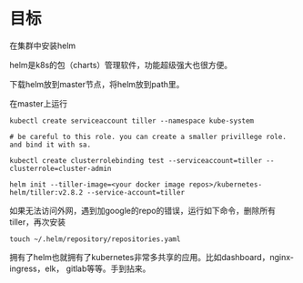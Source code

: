 # 目标
在集群中安装helm

helm是k8s的包（charts）管理软件，功能超级强大也很方便。

下载helm放到master节点，将helm放到path里。

在master上运行
```
kubectl create serviceaccount tiller --namespace kube-system

# be careful to this role. you can create a smaller privillege role. and bind it with sa.

kubectl create clusterrolebinding test --serviceaccount=tiller --clusterrole=cluster-admin

helm init --tiller-image=<your docker image repos>/kubernetes-helm/tiller:v2.8.2 --service-account=tiller
```
如果无法访问外网，遇到加google的repo的错误，运行如下命令，删除所有tiller，再次安装
```
touch ~/.helm/repository/repositories.yaml
```
拥有了helm也就拥有了kubernetes非常多共享的应用。比如dashboard，nginx-ingress，elk， gitlab等等。手到拈来。
